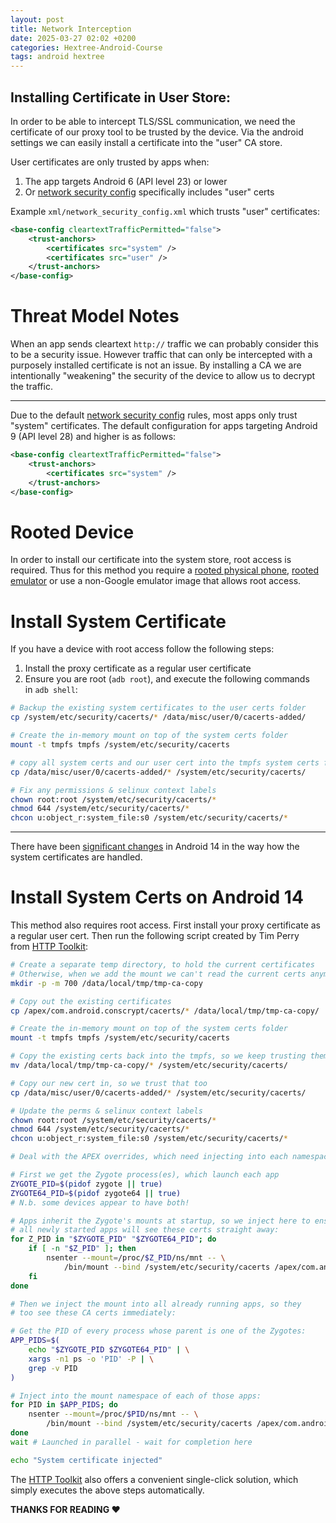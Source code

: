 ```yaml
---
layout: post
title: Network Interception
date: 2025-03-27 02:02 +0200
categories: Hextree-Android-Course
tags: android hextree
---
```

## **Installing Certificate in User Store:**

In order to be able to intercept TLS/SSL communication, we need the certificate of our proxy tool to be trusted by the device. Via the android settings we can easily install a certificate into the "user" CA store.

User certificates are only trusted by apps when:

1. The app targets Android 6 (API level 23) or lower
2. Or [network security config](https://developer.android.com/privacy-and-security/security-config) specifically includes "user" certs

Example `xml/network_security_config.xml` which trusts "user" certificates:

```xml
<base-config cleartextTrafficPermitted="false">
    <trust-anchors>
        <certificates src="system" />
        <certificates src="user" />
    </trust-anchors>
</base-config>
```

# **Threat Model Notes**

When an app sends cleartext `http://` traffic we can probably consider this to be a security issue. However traffic that can only be intercepted with a purposely installed certificate is not an issue. By installing a CA we are intentionally "weakening" the security of the device to allow us to decrypt the traffic.

---

Due to the default [network security config](https://developer.android.com/privacy-and-security/security-config) rules, most apps only trust "system" certificates. The default configuration for apps targeting Android 9 (API level 28) and higher is as follows:

```xml
<base-config cleartextTrafficPermitted="false">
    <trust-anchors>
        <certificates src="system" />
    </trust-anchors>
</base-config>

```

# **Rooted Device**

In order to install our certificate into the system store, root access is required. Thus for this method you require a [rooted physical phone](https://www.google.com/search?q=how+to+root+my+android+phone), [rooted emulator](https://www.google.com/search?q=rooting+android+14+emulator) or use a non-Google emulator image that allows root access.

# **Install System Certificate**

If you have a device with root access follow the following steps:

1. Install the proxy certificate as a regular user certificate
2. Ensure you are root (`adb root`), and execute the following commands in `adb shell`:

```bash
# Backup the existing system certificates to the user certs folder
cp /system/etc/security/cacerts/* /data/misc/user/0/cacerts-added/

# Create the in-memory mount on top of the system certs folder
mount -t tmpfs tmpfs /system/etc/security/cacerts

# copy all system certs and our user cert into the tmpfs system certs folder
cp /data/misc/user/0/cacerts-added/* /system/etc/security/cacerts/

# Fix any permissions & selinux context labels
chown root:root /system/etc/security/cacerts/*
chmod 644 /system/etc/security/cacerts/*
chcon u:object_r:system_file:s0 /system/etc/security/cacerts/*
```

---

There have been [significant changes](https://httptoolkit.com/blog/android-14-breaks-system-certificate-installation/) in Android 14 in the way how the system certificates are handled.

# **Install System Certs on Android 14**

This method also requires root access. First install your proxy certificate as a regular user cert. Then run the following script created by Tim Perry from [HTTP Toolkit](https://httptoolkit.com/blog/android-14-install-system-ca-certificate/):

```bash
# Create a separate temp directory, to hold the current certificates
# Otherwise, when we add the mount we can't read the current certs anymore.
mkdir -p -m 700 /data/local/tmp/tmp-ca-copy

# Copy out the existing certificates
cp /apex/com.android.conscrypt/cacerts/* /data/local/tmp/tmp-ca-copy/

# Create the in-memory mount on top of the system certs folder
mount -t tmpfs tmpfs /system/etc/security/cacerts

# Copy the existing certs back into the tmpfs, so we keep trusting them
mv /data/local/tmp/tmp-ca-copy/* /system/etc/security/cacerts/

# Copy our new cert in, so we trust that too
cp /data/misc/user/0/cacerts-added/* /system/etc/security/cacerts/

# Update the perms & selinux context labels
chown root:root /system/etc/security/cacerts/*
chmod 644 /system/etc/security/cacerts/*
chcon u:object_r:system_file:s0 /system/etc/security/cacerts/*

# Deal with the APEX overrides, which need injecting into each namespace:

# First we get the Zygote process(es), which launch each app
ZYGOTE_PID=$(pidof zygote || true)
ZYGOTE64_PID=$(pidof zygote64 || true)
# N.b. some devices appear to have both!

# Apps inherit the Zygote's mounts at startup, so we inject here to ensure
# all newly started apps will see these certs straight away:
for Z_PID in "$ZYGOTE_PID" "$ZYGOTE64_PID"; do
    if [ -n "$Z_PID" ]; then
        nsenter --mount=/proc/$Z_PID/ns/mnt -- \
            /bin/mount --bind /system/etc/security/cacerts /apex/com.android.conscrypt/cacerts
    fi
done

# Then we inject the mount into all already running apps, so they
# too see these CA certs immediately:

# Get the PID of every process whose parent is one of the Zygotes:
APP_PIDS=$(
    echo "$ZYGOTE_PID $ZYGOTE64_PID" | \
    xargs -n1 ps -o 'PID' -P | \
    grep -v PID
)

# Inject into the mount namespace of each of those apps:
for PID in $APP_PIDS; do
    nsenter --mount=/proc/$PID/ns/mnt -- \
        /bin/mount --bind /system/etc/security/cacerts /apex/com.android.conscrypt/cacerts &
done
wait # Launched in parallel - wait for completion here

echo "System certificate injected"
```

The [HTTP Toolkit](https://httptoolkit.com/docs/guides/android/#the-android-app) also offers a convenient single-click solution, which simply executes the above steps automatically.

**THANKS FOR READING ❤️**
